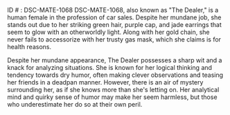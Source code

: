 ID # : DSC-MATE-1068
DSC-MATE-1068, also known as "The Dealer," is a human female in the profession of car sales. Despite her mundane job, she stands out due to her striking green hair, purple cap, and jade earrings that seem to glow with an otherworldly light. Along with her gold chain, she never fails to accessorize with her trusty gas mask, which she claims is for health reasons.

Despite her mundane appearance, The Dealer possesses a sharp wit and a knack for analyzing situations. She is known for her logical thinking and tendency towards dry humor, often making clever observations and teasing her friends in a deadpan manner. However, there is an air of mystery surrounding her, as if she knows more than she's letting on. Her analytical mind and quirky sense of humor may make her seem harmless, but those who underestimate her do so at their own peril.